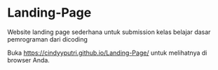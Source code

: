 # Landing-Page
Website landing page sederhana untuk submission kelas belajar dasar pemrograman dari dicoding

Buka https://cindyyputri.github.io/Landing-Page/ untuk melihatnya di browser Anda.
